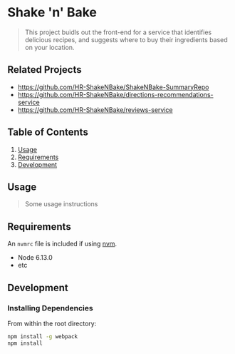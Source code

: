 # Shake 'n' Bake

> This project buidls out the front-end for a service that identifies delicious recipes, and suggests where to buy their ingredients based on your location.

## Related Projects

  - https://github.com/HR-ShakeNBake/ShakeNBake-SummaryRepo
  - https://github.com/HR-ShakeNBake/directions-recommendations-service
  - https://github.com/HR-ShakeNBake/reviews-service

## Table of Contents

1. [Usage](#Usage)
1. [Requirements](#requirements)
1. [Development](#development)

## Usage

> Some usage instructions

## Requirements

An `nvmrc` file is included if using [nvm](https://github.com/creationix/nvm).

- Node 6.13.0
- etc

## Development

### Installing Dependencies

From within the root directory:

```sh
npm install -g webpack
npm install
```

